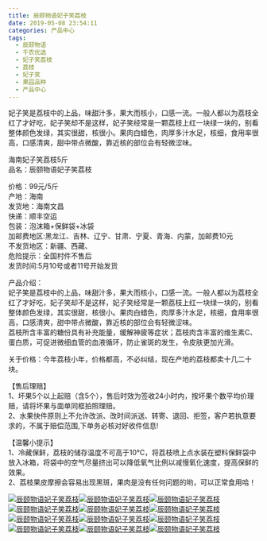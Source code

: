 ```yaml
---
title: 辰颐物语妃子笑荔枝
date: 2019-05-08 23:54:11
categories: 产品中心
tags:
  - 辰颐物语
  - 千农优选
  - 妃子笑荔枝
  - 荔枝
  - 妃子笑
  - 果园品种
  - 产品中心
---
```

妃子笑是荔枝中的上品，味甜汁多，果大而核小，口感一流。一般人都以为荔枝全红了才好吃，妃子笑却不是这样，妃子笑经常是一颗荔枝上红一块绿一块的，别看整体颜色发绿，其实很甜，核很小。果肉白蜡色，肉厚多汁水足，核细，食用率很高，口感清爽，甜中带点微酸，靠近核的部位会有轻微涩味。  

<!-- more -->


海南妃子笑荔枝5斤  
品名：辰颐物语妃子笑荔枝

价格：99元/5斤  
产地：海南  
发货地：海南文昌  
快递：顺丰空运  
包装：泡沫箱+保鲜袋+冰袋  
加邮费地区:黑龙江、吉林、辽宁、甘肃、宁夏、青海、内蒙，加邮费10元  
不发货地区：新疆、西藏、  
危险提示：全国村件不售后  
发货时间:5月10号或者11号开始发货

产品介绍：  
妃子笑是荔枝中的上品，味甜汁多，果大而核小，口感一流。一般人都以为荔枝全红了才好吃，妃子笑却不是这样，妃子笑经常是一颗荔枝上红一块绿一块的，别看整体颜色发绿，其实很甜，核很小。果肉白蜡色，肉厚多汁水足，核细，食用率很高，口感清爽，甜中带点微酸，靠近核的部位会有轻微涩味。  
荔枝所含丰富的糖份具有补充能量，缓解神疲等症状；荔枝肉含丰富的维生素C、蛋白质，可促进微细血管的血液循环，防止雀斑的发生，令皮肤更加光滑。

关于价格：今年荔枝小年，价格都高，不必纠结，现在产地的荔枝都卖十几二十块。

【售后理赔】  
1、坏果5个以上起赔（含5个），售后时效为签收24小时内，按坏果个数平均价理赔，请将坏果与面单同框拍照理赔。  
2、水果快件原则上不允许改派、改时间派送、转寄、退回、拒签，客户若执意要求的，不属于赔偿范围,下单务必核对好收件信息!

【温馨小提示】  
1、冷藏保鲜，荔枝的储存温度不可高于10℃，将荔枝喷上点水装在塑料保鲜袋中放入冰箱，将袋中的空气尽量挤出可以降低氧气比例以减慢氧化速度，提高保鲜的效果。  
2、荔枝果皮摩擦会容易出现黑斑，果肉是没有任何问题的哟，可以正常食用哈！

[![辰颐物语妃子笑荔枝](https://yiheguoyuan.com.cn/wp-content/uploads/2019/05/2019050912543144-768x1024.jpg)](https://www.chenyiguoyuan.cn/wp-content/themes/begin/inc/go.php?url=https://yiheguoyuan.com.cn/product/%e8%be%b0%e9%a2%90%e7%89%a9%e8%af%ad%e5%a6%83%e5%ad%90%e7%ac%91%e8%8d%94%e6%9e%9d.html "辰颐物语妃子笑荔枝")[![辰颐物语妃子笑荔枝](https://yiheguoyuan.com.cn/wp-content/uploads/2019/05/2019050912543310-1024x1024.png)](https://www.chenyiguoyuan.cn/wp-content/themes/begin/inc/go.php?url=https://yiheguoyuan.com.cn/product/%e8%be%b0%e9%a2%90%e7%89%a9%e8%af%ad%e5%a6%83%e5%ad%90%e7%ac%91%e8%8d%94%e6%9e%9d.html "辰颐物语妃子笑荔枝")[![辰颐物语妃子笑荔枝](https://yiheguoyuan.com.cn/wp-content/uploads/2019/05/201905091254377-768x1024.jpg)](https://www.chenyiguoyuan.cn/wp-content/themes/begin/inc/go.php?url=https://yiheguoyuan.com.cn/product/%e8%be%b0%e9%a2%90%e7%89%a9%e8%af%ad%e5%a6%83%e5%ad%90%e7%ac%91%e8%8d%94%e6%9e%9d.html "辰颐物语妃子笑荔枝")[![辰颐物语妃子笑荔枝](https://yiheguoyuan.com.cn/wp-content/uploads/2019/05/2019050912543833-1024x681.jpg)](https://www.chenyiguoyuan.cn/wp-content/themes/begin/inc/go.php?url=https://yiheguoyuan.com.cn/product/%e8%be%b0%e9%a2%90%e7%89%a9%e8%af%ad%e5%a6%83%e5%ad%90%e7%ac%91%e8%8d%94%e6%9e%9d.html "辰颐物语妃子笑荔枝")[![辰颐物语妃子笑荔枝](https://yiheguoyuan.com.cn/wp-content/uploads/2019/05/2019050912544052-768x1024.jpg)](https://www.chenyiguoyuan.cn/wp-content/themes/begin/inc/go.php?url=https://yiheguoyuan.com.cn/product/%e8%be%b0%e9%a2%90%e7%89%a9%e8%af%ad%e5%a6%83%e5%ad%90%e7%ac%91%e8%8d%94%e6%9e%9d.html "辰颐物语妃子笑荔枝")[![辰颐物语妃子笑荔枝](https://yiheguoyuan.com.cn/wp-content/uploads/2019/05/2019050912544196-568x1024.jpg)](https://www.chenyiguoyuan.cn/wp-content/themes/begin/inc/go.php?url=https://yiheguoyuan.com.cn/product/%e8%be%b0%e9%a2%90%e7%89%a9%e8%af%ad%e5%a6%83%e5%ad%90%e7%ac%91%e8%8d%94%e6%9e%9d.html "辰颐物语妃子笑荔枝")[![辰颐物语妃子笑荔枝](https://yiheguoyuan.com.cn/wp-content/uploads/2019/05/2019050912544266-768x1024.jpg)](https://www.chenyiguoyuan.cn/wp-content/themes/begin/inc/go.php?url=https://yiheguoyuan.com.cn/product/%e8%be%b0%e9%a2%90%e7%89%a9%e8%af%ad%e5%a6%83%e5%ad%90%e7%ac%91%e8%8d%94%e6%9e%9d.html "辰颐物语妃子笑荔枝")[![辰颐物语妃子笑荔枝](https://yiheguoyuan.com.cn/wp-content/uploads/2019/05/2019050912544398-768x1024.jpg)](https://www.chenyiguoyuan.cn/wp-content/themes/begin/inc/go.php?url=https://yiheguoyuan.com.cn/product/%e8%be%b0%e9%a2%90%e7%89%a9%e8%af%ad%e5%a6%83%e5%ad%90%e7%ac%91%e8%8d%94%e6%9e%9d.html "辰颐物语妃子笑荔枝")[![辰颐物语妃子笑荔枝](https://yiheguoyuan.com.cn/wp-content/uploads/2019/05/2019050912544572-768x1024.jpg)](https://www.chenyiguoyuan.cn/wp-content/themes/begin/inc/go.php?url=https://yiheguoyuan.com.cn/product/%e8%be%b0%e9%a2%90%e7%89%a9%e8%af%ad%e5%a6%83%e5%ad%90%e7%ac%91%e8%8d%94%e6%9e%9d.html "辰颐物语妃子笑荔枝")[![辰颐物语妃子笑荔枝](https://yiheguoyuan.com.cn/wp-content/uploads/2019/05/2019050912544614-768x1024.jpg)](https://www.chenyiguoyuan.cn/wp-content/themes/begin/inc/go.php?url=https://yiheguoyuan.com.cn/product/%e8%be%b0%e9%a2%90%e7%89%a9%e8%af%ad%e5%a6%83%e5%ad%90%e7%ac%91%e8%8d%94%e6%9e%9d.html "辰颐物语妃子笑荔枝")[![辰颐物语妃子笑荔枝](https://yiheguoyuan.com.cn/wp-content/uploads/2019/05/201905091254473-768x1024.jpg)](https://www.chenyiguoyuan.cn/wp-content/themes/begin/inc/go.php?url=https://yiheguoyuan.com.cn/product/%e8%be%b0%e9%a2%90%e7%89%a9%e8%af%ad%e5%a6%83%e5%ad%90%e7%ac%91%e8%8d%94%e6%9e%9d.html "辰颐物语妃子笑荔枝")[![辰颐物语妃子笑荔枝](https://www.chenyiguoyuan.cn/wp-content/themes/begin/img/blank.gif)](https://www.chenyiguoyuan.cn/wp-content/themes/begin/inc/go.php?url=https://yiheguoyuan.com.cn/product/%e8%be%b0%e9%a2%90%e7%89%a9%e8%af%ad%e5%a6%83%e5%ad%90%e7%ac%91%e8%8d%94%e6%9e%9d.html "辰颐物语妃子笑荔枝")